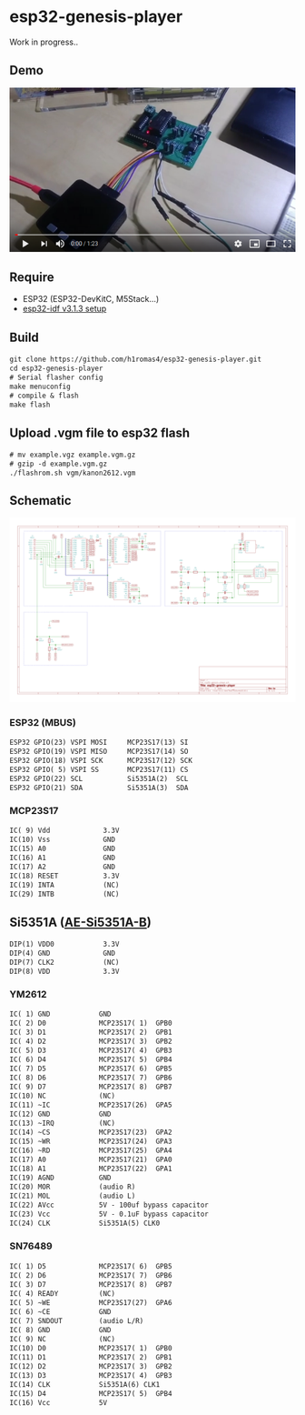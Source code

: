 # esp32-genesis-player

Work in progress..

## Demo

[![demo](https://github.com/h1romas4/esp32-genesis-player/raw/master/docs/images/demo01.png)](https://youtu.be/mzKiQgvpdTA)

## Require

* ESP32 (ESP32-DevKitC, M5Stack...)
* [esp32-idf v3.1.3 setup](https://docs.espressif.com/projects/esp-idf/en/v3.1.3/get-started/index.html)

## Build

```
git clone https://github.com/h1romas4/esp32-genesis-player.git
cd esp32-genesis-player
# Serial flasher config
make menuconfig
# compile & flash
make flash
```

## Upload .vgm file to esp32 flash

```
# mv example.vgz example.vgm.gz
# gzip -d example.vgm.gz
./flashrom.sh vgm/kanon2612.vgm
```

## Schematic

![fg05-mdp01-rev-a](https://github.com/h1romas4/esp32-genesis-player/raw/master/docs/schematic/fg05-mdp01-rev-a.png)

### ESP32 (MBUS)

```
ESP32 GPIO(23) VSPI MOSI     MCP23S17(13) SI
ESP32 GPIO(19) VSPI MISO     MCP23S17(14) SO
ESP32 GPIO(18) VSPI SCK      MCP23S17(12) SCK
ESP32 GPIO( 5) VSPI SS       MCP23S17(11) CS
ESP32 GPIO(22) SCL           Si5351A(2)  SCL
ESP32 GPIO(21) SDA           Si5351A(3)  SDA
```

### MCP23S17

```
IC( 9) Vdd             3.3V
IC(10) Vss             GND
IC(15) A0              GND
IC(16) A1              GND
IC(17) A2              GND
IC(18) RESET           3.3V
IC(19) INTA            (NC)
IC(29) INTB            (NC)
```

## Si5351A ([AE-Si5351A-B](http://akizukidenshi.com/catalog/g/gK-10679/))

```
DIP(1) VDD0            3.3V
DIP(4) GND             GND
DIP(7) CLK2            (NC)
DIP(8) VDD             3.3V
```

### YM2612

```
IC( 1) GND            GND
IC( 2) D0             MCP23S17( 1)  GPB0
IC( 3) D1             MCP23S17( 2)  GPB1
IC( 4) D2             MCP23S17( 3)  GPB2
IC( 5) D3             MCP23S17( 4)  GPB3
IC( 6) D4             MCP23S17( 5)  GPB4
IC( 7) D5             MCP23S17( 6)  GPB5
IC( 8) D6             MCP23S17( 7)  GPB6
IC( 9) D7             MCP23S17( 8)  GPB7
IC(10) NC             (NC)
IC(11) ~IC            MCP23S17(26)  GPA5
IC(12) GND            GND
IC(13) ~IRQ           (NC)
IC(14) ~CS            MCP23S17(23)  GPA2
IC(15) ~WR            MCP23S17(24)  GPA3
IC(16) ~RD            MCP23S17(25)  GPA4
IC(17) A0             MCP23S17(21)  GPA0
IC(18) A1             MCP23S17(22)  GPA1
IC(19) AGND           GND
IC(20) MOR            (audio R)
IC(21) MOL            (audio L)
IC(22) AVcc           5V - 100uf bypass capacitor
IC(23) Vcc            5V - 0.1uF bypass capacitor
IC(24) CLK            Si5351A(5) CLK0
```

### SN76489

```
IC( 1) D5             MCP23S17( 6)  GPB5
IC( 2) D6             MCP23S17( 7)  GPB6
IC( 3) D7             MCP23S17( 8)  GPB7
IC( 4) READY          (NC)
IC( 5) ~WE            MCP23S17(27)  GPA6
IC( 6) ~CE            GND
IC( 7) SNDOUT         (audio L/R)
IC( 8) GND            GND
IC( 9) NC             (NC)
IC(10) D0             MCP23S17( 1)  GPB0
IC(11) D1             MCP23S17( 2)  GPB1
IC(12) D2             MCP23S17( 3)  GPB2
IC(13) D3             MCP23S17( 4)  GPB3
IC(14) CLK            Si5351A(6) CLK1
IC(15) D4             MCP23S17( 5)  GPB4
IC(16) Vcc            5V
```
